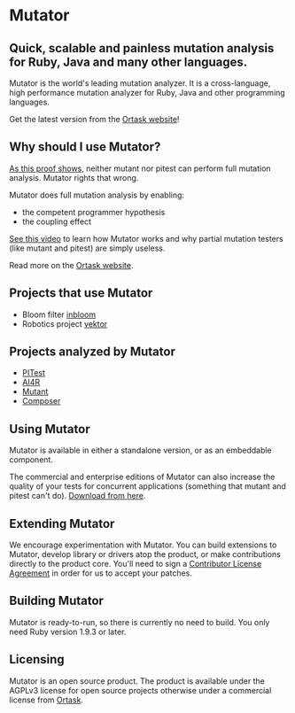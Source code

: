 Mutator
==========================================

Quick, scalable and painless mutation analysis for Ruby, Java and many other languages.
------

Mutator is the world's leading mutation analyzer. It is a cross-language, high performance mutation analyzer for Ruby, Java and other programming languages.

Get the latest version from the [Ortask website](http://ortask.com/mutator/)!


Why should I use Mutator?
-----------


[As this proof shows](https://gist.github.com/louismrose/11849546efd8cf496fc2#comment-1261635), neither mutant nor pitest can perform full mutation analysis. Mutator rights that wrong.

Mutator does full mutation analysis by enabling:
- the competent programmer hypothesis
- the coupling effect

[See this video](http://www.confreaks.com/videos/3274-mwrc-re-thinking-regression-testing) to learn how Mutator works and why partial mutation testers (like mutant and pitest) are simply useless.

Read more on the [Ortask website](http://ortask.com/mutator/).


Projects that use Mutator
-----------
- Bloom filter [inbloom](https://github.com/EverythingMe/inbloom)
- Robotics project [vektor](https://github.com/omgm/vektor)

Projects analyzed by Mutator
-----------
- [PITest](http://ortask.com/how-well-is-it-tested-pitest/)
- [AI4R](http://ortask.com/how-well-is-it-tested-ai4r/)
- [Mutant](http://ortask.com/how-well-is-it-tested-mutant/)
- [Composer](http://ortask.com/how-well-is-it-tested-composer/)



Using Mutator
-----------

Mutator is available in either a standalone version, or as an embeddable component. 

The commercial and enterprise editions of Mutator can also increase the quality of your tests for concurrent applications (something that mutant and pitest can't do). [Download from here](http://ortask.com/mutator/).

 

Extending Mutator
---------------

We encourage experimentation with Mutator. You can build extensions to Mutator, develop library or drivers atop the product, or make contributions directly to the product core. You'll need to sign a [Contributor License Agreement](http://ortask.com/ortask-cla/) in order for us to accept your patches.


Building Mutator
--------------

Mutator is ready-to-run, so there is currently no need to build. You only need Ruby version 1.9.3 or later.


Licensing
---------

Mutator is an open source product. The product is available under the AGPLv3 license for open source projects otherwise under a commercial license from [Ortask](http://ortask.com/pricing-ortask-mutator/).
